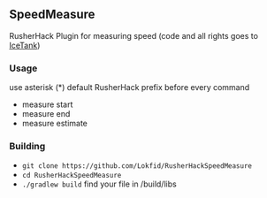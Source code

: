 ## SpeedMeasure

RusherHack Plugin for measuring speed (code and all rights goes to [IceTank](https://github.com/IceTank))

### Usage
 use asterisk (*) default RusherHack prefix before every command
  - measure start 
  - measure end
  - measure estimate
### Building
 - `git clone https://github.com/Lokfid/RusherHackSpeedMeasure`
 - `cd RusherHackSpeedMeasure`
 - `./gradlew build`
  find your file in /build/libs
  
  
    

